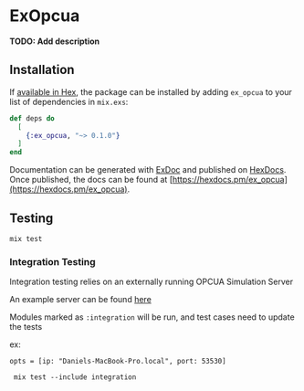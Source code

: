 # ExOpcua

**TODO: Add description**

## Installation

If [available in Hex](https://hex.pm/docs/publish), the package can be installed
by adding `ex_opcua` to your list of dependencies in `mix.exs`:

```elixir
def deps do
  [
    {:ex_opcua, "~> 0.1.0"}
  ]
end
```

Documentation can be generated with [ExDoc](https://github.com/elixir-lang/ex_doc)
and published on [HexDocs](https://hexdocs.pm). Once published, the docs can
be found at [https://hexdocs.pm/ex_opcua](https://hexdocs.pm/ex_opcua).

## Testing

```
mix test
```

### Integration Testing

Integration testing relies on an externally running OPCUA Simulation Server

An example server can be found [here](https://www.prosysopc.com/products/opc-ua-simulation-server/)

Modules marked as `:integration` will be run, and test cases need to update the tests

ex:

```
opts = [ip: "Daniels-MacBook-Pro.local", port: 53530]
```

```
 mix test --include integration
```
